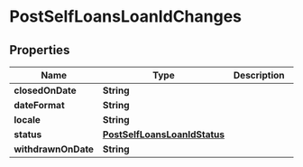 

# PostSelfLoansLoanIdChanges


## Properties

| Name | Type | Description | Notes |
|------------ | ------------- | ------------- | -------------|
|**closedOnDate** | **String** |  |  [optional] |
|**dateFormat** | **String** |  |  [optional] |
|**locale** | **String** |  |  [optional] |
|**status** | [**PostSelfLoansLoanIdStatus**](PostSelfLoansLoanIdStatus.md) |  |  [optional] |
|**withdrawnOnDate** | **String** |  |  [optional] |




